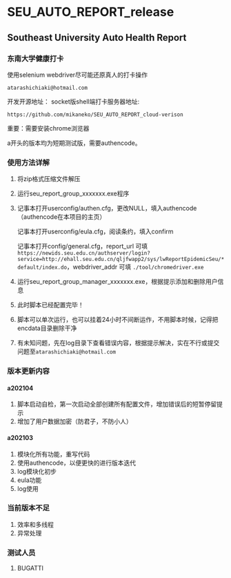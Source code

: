 # SEU_AUTO_REPORT_release
## Southeast University Auto Health Report

### 东南大学健康打卡

使用selenium webdriver尽可能还原真人的打卡操作

`atarashichiaki@hotmail.com`

开发开源地址：  socket版shell端打卡服务器地址:

`https://github.com/mikaneko/SEU_AUTO_REPORT_cloud-verison`



重要：需要安装chrome浏览器

a开头的版本均为短期测试版，需要authencode。

### 使用方法详解
1. 将zip格式压缩文件解压

2. 运行seu_report_group_xxxxxxx.exe程序

3. 记事本打开userconfig/authen.cfg，更改NULL，填入authencode（authencode在本项目的主页）

   记事本打开userconfig/eula.cfg，阅读条约，填入confirm

   记事本打开config/general.cfg，report_url 可填`https://newids.seu.edu.cn/authserver/login?service=http://ehall.seu.edu.cn/qljfwapp2/sys/lwReportEpidemicSeu/*default/index.do`，webdriver_addr 可填 `./tool/chromedriver.exe`

9. 运行seu_report_group_manager_xxxxxxx.exe，根据提示添加和删除用户信息

10. 此时脚本已经配置完毕！

11. 脚本可以单次运行，也可以挂着24小时不间断运作，不用脚本时候，记得把encdata目录删除干净

9. 有未知问题，先在log目录下查看错误内容，根据提示解决，实在不行或提交问题至`atarashichiaki@hotmail.com`

### 版本更新内容

   #### a202104

   1. 脚本启动自检，第一次启动全部创建所有配置文件，增加错误后的短暂停留提示
   2. 增加了用户数据加密（防君子，不防小人）

   #### a202103

   1. 模块化所有功能，重写代码
   2. 使用authencode，以便更快的进行版本迭代
   3. log模块化初步
   4. eula功能
   5. log使用

### 当前版本不足
1. 效率和多线程
2. 异常处理

### 测试人员
1. BUGATTI
